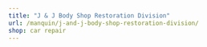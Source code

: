 ```yaml
---
title: "J & J Body Shop Restoration Division"
url: /manquin/j-and-j-body-shop-restoration-division/
shop: car repair
---
```

